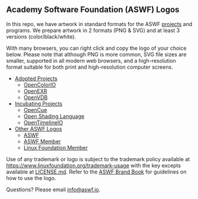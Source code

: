## Academy Software Foundation (ASWF) Logos

In this repo, we have artwork in standard formats for the ASWF [projects](https://www.aswf.io/#projects) and programs. We prepare artwork in 2 formats (PNG & SVG) and at least 3 versions (color/black/white).

With many browsers, you can right click and copy the logo of your choice below. Please note that although PNG is more common, SVG file sizes are smaller, supported in all modern web browsers, and a high-resolution format suitable for both print and high-resolution computer screens.

* [Adopted Projects](examples/adopted.md)
  * [OpenColorIO](examples/adopted.md#opencolorio-logos)
  * [OpenEXR](examples/adopted.md#openexr-logos)
  * [OpenVDB](examples/adopted.md#openvdb-logos)
* [Incubating Projects](examples/incubating.md)
  * [OpenCue](examples/incubating.md#opencue-logos)
  * [Open Shading Language](examples/incubating.md#open-shading-language-logos)
  * [OpenTimelineIO](examples/incubating.md#opentimelineio-logos)
* [Other ASWF Logos](examples/other.md)
  * [ASWF](examples/other.md#aswf-logos)
  * [ASWF Member](examples/other.md#aswf-member-logos)
  * [Linux Foundation Member](examples/other.md#linux-foundation-member-logos)

Use of any trademark or logo is subject to the trademark policy available at https://www.linuxfoundation.org/trademark-usage with the key excepts available at [LICENSE.md](LICENSE.md). Refer to the [ASWF Brand Book](aswf-brand-book.pdf) for guidelines on how to use the logo.


Questions? Please email [info@aswf.io](mailto:info@aswf.io).
